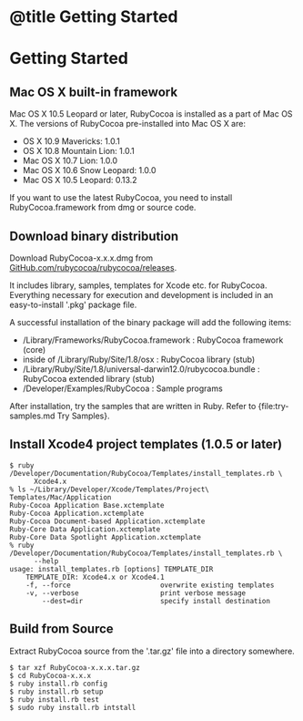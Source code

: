 # @title Getting Started

Getting Started
===============

## Mac OS X built-in framework

Mac OS X 10.5 Leopard or later, RubyCocoa is installed as a part of Mac OS X.
The versions of RubyCocoa pre-installed into Mac OS X are:

* OS X 10.9 Mavericks: 1.0.1
* OS X 10.8 Mountain Lion: 1.0.1
* Mac OS X 10.7 Lion: 1.0.0
* Mac OS X 10.6 Snow Leopard: 1.0.0
* Mac OS X 10.5 Leopard: 0.13.2

If you want to use the latest RubyCocoa, you need to install RubyCocoa.framework from dmg or source code.

## Download binary distribution

Download RubyCocoa-x.x.x.dmg from [GitHub.com/rubycocoa/rubycocoa/releases](https://github.com/rubycocoa/rubycocoa/releases).

It includes library, samples, templates for Xcode etc. for RubyCocoa. Everything necessary for execution and development is included in an easy-to-install '.pkg' package file.

A successful installation of the binary package will add the following items:

- /Library/Frameworks/RubyCocoa.framework : RubyCocoa framework (core)
- inside of /Library/Ruby/Site/1.8/osx : RubyCocoa library (stub)
- /Library/Ruby/Site/1.8/universal-darwin12.0/rubycocoa.bundle : RubyCocoa extended library (stub)
- /Developer/Examples/RubyCocoa : Sample programs

After installation, try the samples that are written in Ruby. Refer to {file:try-samples.md Try Samples}.

## Install Xcode4 project templates (1.0.5 or later)

    $ ruby /Developer/Documentation/RubyCocoa/Templates/install_templates.rb \
          Xcode4.x
    % ls ~/Library/Developer/Xcode/Templates/Project\ Templates/Mac/Application
    Ruby-Cocoa Application Base.xctemplate
    Ruby-Cocoa Application.xctemplate
    Ruby-Cocoa Document-based Application.xctemplate
    Ruby-Core Data Application.xctemplate
    Ruby-Core Data Spotlight Application.xctemplate
    % ruby /Developer/Documentation/RubyCocoa/Templates/install_templates.rb \
          --help
    usage: install_templates.rb [options] TEMPLATE_DIR
        TEMPLATE_DIR: Xcode4.x or Xcode4.1
        -f, --force                      overwrite existing templates
        -v, --verbose                    print verbose message
            --dest=dir                   specify install destination

## Build from Source

Extract RubyCocoa source from the '.tar.gz' file into a directory somewhere.

    $ tar xzf RubyCocoa-x.x.x.tar.gz
    $ cd RubyCocoa-x.x.x
    $ ruby install.rb config
    $ ruby install.rb setup
    $ ruby install.rb test
    $ sudo ruby install.rb intstall

